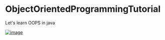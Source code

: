 # ObjectOrientedProgrammingTutorial
Let's learn OOPS in java

[![image](https://user-images.githubusercontent.com/59578892/187650242-f25e998e-74cd-4854-8dda-b44337ff6117.png)](ObjectOrientedProgrammingTutorial/Tutorial)
